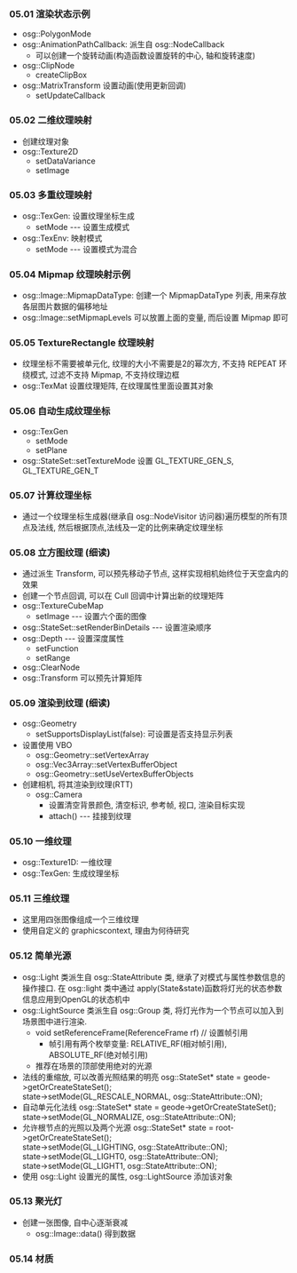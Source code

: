 ### 05.01 渲染状态示例
* osg::PolygonMode
* osg::AnimationPathCallback: 派生自 osg::NodeCallback
    - 可以创建一个旋转动画(构造函数设置旋转的中心, 轴和旋转速度)
* osg::ClipNode
    - createClipBox
* osg::MatrixTransform 设置动画(使用更新回调)
    - setUpdateCallback

### 05.02 二维纹理映射
* 创建纹理对象
* osg::Texture2D
    - setDataVariance
    - setImage

### 05.03 多重纹理映射
* osg::TexGen: 设置纹理坐标生成
    - setMode --- 设置生成模式
* osg::TexEnv: 映射模式
    - setMode --- 设置模式为混合

### 05.04 Mipmap 纹理映射示例
* osg::Image::MipmapDataType: 创建一个 MipmapDataType 列表, 用来存放各层图片数据的偏移地址
* osg::Image::setMipmapLevels 可以放置上面的变量, 而后设置 Mipmap 即可

### 05.05 TextureRectangle 纹理映射
* 纹理坐标不需要被单元化, 纹理的大小不需要是2的幂次方, 不支持 REPEAT 环绕模式, 过滤不支持 Mipmap, 不支持纹理边框
* osg::TexMat 设置纹理矩阵, 在纹理属性里面设置其对象

### 05.06 自动生成纹理坐标
* osg::TexGen
    - setMode
    - setPlane
* osg::StateSet::setTextureMode 设置 GL_TEXTURE_GEN_S, GL_TEXTURE_GEN_T

### 05.07 计算纹理坐标
* 通过一个纹理坐标生成器(继承自 osg::NodeVisitor 访问器)遍历模型的所有顶点及法线, 然后根据顶点,法线及一定的比例来确定纹理坐标

### 05.08 立方图纹理 (细读)
* 通过派生 Transform, 可以预先移动子节点, 这样实现相机始终位于天空盒内的效果
* 创建一个节点回调, 可以在 Cull 回调中计算出新的纹理矩阵
* osg::TextureCubeMap
    - setImage --- 设置六个面的图像
* osg::StateSet::setRenderBinDetails --- 设置渲染顺序
* osg::Depth --- 设置深度属性
    - setFunction
    - setRange
* osg::ClearNode
* osg::Transform 可以预先计算矩阵

### 05.09 渲染到纹理 (细读)
* osg::Geometry
    - setSupportsDisplayList(false): 可设置是否支持显示列表
* 设置使用 VBO
    - osg::Geometry::setVertexArray  
    - osg::Vec3Array::setVertexBufferObject  
    - osg::Geometry::setUseVertexBufferObjects  
* 创建相机, 将其渲染到纹理(RTT)
    - osg::Camera
        - 设置清空背景颜色, 清空标识, 参考帧, 视口, 渲染目标实现
        - attach() --- 挂接到纹理

### 05.10 一维纹理
* osg::Texture1D: 一维纹理
* osg::TexGen: 生成纹理坐标

### 05.11 三维纹理
* 这里用四张图像组成一个三维纹理
* 使用自定义的 graphicscontext, 理由为何待研究

### 05.12 简单光源
* osg::Light 类派生自 osg::StateAttribute 类, 继承了对模式与属性参数信息的操作接口. 在 osg::light 类中通过 apply(State&state)函数将灯光的状态参数信息应用到OpenGL的状态机中
* osg::LightSource 类派生自 osg::Group 类, 将灯光作为一个节点可以加入到场景图中进行渲染.
    - void setReferenceFrame(ReferenceFrame rf) // 设置帧引用
        - 帧引用有两个枚举变量: RELATIVE_RF(相对帧引用), ABSOLUTE_RF(绝对帧引用)
    - 推荐在场景的顶部使用绝对的光源
* 法线的重缩放, 可以改善光照结果的明亮
    osg::StateSet* state = geode->getOrCreateStateSet();  
    state->setMode(GL_RESCALE_NORMAL, osg::StateAttribute::ON);  
* 自动单元化法线
    osg::StateSet* state = geode->getOrCreateStateSet();  
    state->setMode(GL_NORMALIZE, osg::StateAttribute::ON);  
* 允许根节点的光照以及两个光源
    osg::StateSet* state = root->getOrCreateStateSet();  
    state->setMode(GL_LIGHTING, osg::StateAttribute::ON);  
    state->setMode(GL_LIGHT0, osg::StateAttribute::ON);  
    state->setMode(GL_LIGHT1, osg::StateAttribute::ON);  
* 使用 osg::Light 设置光的属性, osg::LightSource 添加该对象

### 05.13 聚光灯
* 创建一张图像, 自中心逐渐衰减
    - osg::Image::data() 得到数据

### 05.14 材质